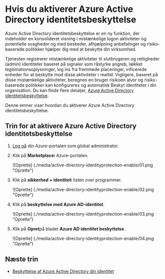 <properties
    pageTitle="Hvis du aktiverer Azure Active Directory identitetsbeskyttelse | Microsoft Azure"
    description="Få mere at vide, hvordan du aktiverer Azure Active Directory identitetsbeskyttelse."
    services="active-directory"
    keywords="beskyttelse af Azure active directory din identitet, skyen app registrering, administration af programmer, sikkerhed, risikoen, risikoen niveau, sikkerhedsrisiko, sikkerhedspolitik"
    documentationCenter=""
    authors="markusvi"
    manager="femila"
    editor=""/>

<tags
    ms.service="active-directory"
    ms.workload="identity"
    ms.tgt_pltfrm="na"
    ms.devlang="na"
    ms.topic="article"
    ms.date="10/12/2016"
    ms.author="markvi"/>

# <a name="enabling-azure-active-directory-identity-protection"></a>Hvis du aktiverer Azure Active Directory identitetsbeskyttelse 

Azure Active Directory identitetsbeskyttelse er en ny funktion, der indeholder en konsolideret visning i mistænkelige logon aktiviteter og potentielle svagheder og med beskeder, afhjælpning anbefalinger og risiko-baserede politikker hjælper dig med at beskytte din virksomhed. 

Tjenesten registrerer mistænkelige aktiviteter til slutbrugeren og rettigheder (admin) identiteter baseret på signaler som råstyrke angreb, lækket legitimationsoplysninger, log ins fra fremmede placeringer, inficerede enheder for at beskytte mod disse aktiviteter i realtid. Vigtigere, baseret på disse mistænkelige aktiviteter, beregnes en bruger risikoen alvor og risiko-baserede politikker kan konfigureres og automatisk Beskyt identiteter i din organisation. Du kan finde flere detaljer, [Azure Active Directory identitetsbeskyttelse](active-directory-identityprotection.md).


Denne emner viser hvordan du aktiverer Azure Active Directory identitetsbeskyttelse.

## <a name="steps-to-enable-azure-active-directory-identity-protection"></a>Trin for at aktivere Azure Active Directory identitetsbeskyttelse 


1. [Log på](https://ms.portal.azure.com/) din Azure-portalen som global administrator. 

1. Klik på **Marketplace**i Azure-portalen.

    ![Oprette] (./media/active-directory-identityprotection-enable/01.png "Oprette")

1. Klik på **sikkerhed + identitet**i listen over programmer.

    ![Oprette] (./media/active-directory-identityprotection-enable/02.png "Oprette")

1. Klik på **beskyttelse med Azure AD-identitet**.

    ![Oprette] (./media/active-directory-identityprotection-enable/03.png "Oprette")

1. Klik på **Opret**på bladet **Azure AD identitet beskyttelse** .

    ![Oprette] (./media/active-directory-identityprotection-enable/04.png "Oprette")



## <a name="next-steps"></a>Næste trin

 - [Beskyttelse af Azure Active Directory din identitet](active-directory-identityprotection.md)
 
